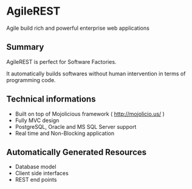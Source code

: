 # AgileREST

 Agile build rich and powerful enterprise web applications

## Summary

 AgileREST is perfect for Software Factories.
 
 It automatically builds softwares without human intervention in terms of programming code.
 
## Technical informations

 * Built on top of Mojolicious framework ( http://mojolicio.us/ )
 * Fully MVC design
 * PostgreSQL, Oracle and MS SQL Server support
 * Real time and Non-Blocking application

## Automatically Generated Resources

  * Database model
  * Client side interfaces
  * REST end points
